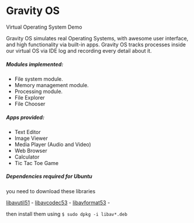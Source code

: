 # Gravity OS

Virtual Operating System Demo

Gravity OS simulates real Operating Systems, with awesome user interface, and high functionality via built-in apps.
Gravity OS tracks processes inside our virtual OS via IDE log and recording every detail about it.

##### Modules implemented:
- File system module.
- Memory management module.
- Processing module.
- File Explorer
- File Chooser

##### Apps provided:
- Text Editor 
- Image Viewer
- Media Player (Audio and Video)
- Web Browser
- Calculator
- Tic Tac Toe Game


##### Dependencies required for Ubuntu

you need to download these libraries

[libavutil51](http://security.ubuntu.com/ubuntu/pool/main/liba/libav/libavutil51_0.8.17-0ubuntu0.12.04.1_amd64.deb) - 
[libavcodec53](http://security.ubuntu.com/ubuntu/pool/main/liba/libav/libavcodec53_0.8.17-0ubuntu0.12.04.1_amd64.deb) - 
[libavformat53](http://security.ubuntu.com/ubuntu/pool/main/liba/libav/libavformat53_0.8.17-0ubuntu0.12.04.1_amd64.deb) -

then install them using `$ sudo dpkg -i libav*.deb`
